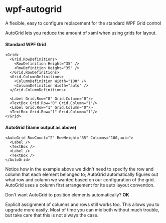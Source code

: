 wpf-autogrid
============

A flexible, easy to configure replacement for the standard WPF Grid control

AutoGrid lets you reduce the amount of xaml when using grids for layout.

#### Standard WPF Grid

```
<Grid>
  <Grid.RowDefinitions>
    <RowDefinition Height="35" />
    <RowDefinition Height="35" />
  </Grid.RowDefinitions>
  <Grid.ColumnDefinitions>
    <ColumnDefinition Width="100" />
    <ColumnDefinition Width="auto" />
  </Grid.ColumnDefinitions>
  
  <Label Grid.Row="0" Grid.Column="0"/>
  <TextBox Grid.Row="0" Grid.Column="1"/>
  <Label Grid.Row="1" Grid.Column="0"/>
  <TextBox Grid.Row="1" Grid.Column="1"/>
</Grid>
```

#### AutoGrid (Same output as above)

```
<AutoGrid RowCount="2" RowHeight="35" Columns="100,auto">
  <Label />
  <TextBox />
  <Label />
  <TextBox />
</AutoGrid>
```

Notice how in the example above we didn't need to specify the row and column that each element belonged to; AutoGrid automatically figures out what row and column we wanted based on our configuration of the grid. AutoGrid uses a column first arrangement for its auto layout convention. 

Don't want AutoGrid to position elements automatically? **OK**

Explicit assignment of columns and rows still works too. This allows you to upgrade more easily. Most of time you can mix both without much trouble, but take care that this is not always the case.



